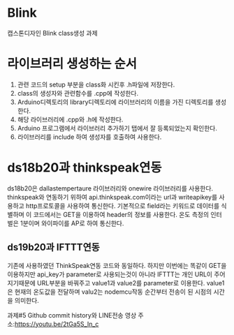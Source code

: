 ﻿# Blink
캡스톤디자인 Blink class생성 과제

# 라이브러리 생성하는 순서
1. 관련 코드의 setup 부분을 class화 시킨후 .h파일에 저장한다.
2. class의 생성자와 관련함수를 .cpp에 작성한다.
3. Arduino디렉토리의 library디렉토리에 라이브러리의 이름을 가진 디렉토리를 생성한다.
4. 해당 라이브러리에 .cpp와 .h에 작성한다.
5. Arduino 프로그램에서 라이브러리 추가하기 탭에서 잘 등록되었는지 확인한다.
6. 라이브러리를 include 하여 생성자를 호출하여 사용한다.



 # ds18b20과 thinkspeak연동
ds18b20은 dallastempertaure 라이브러리와 onewire 라이브러리를 사용한다.
thinkspeak와 연동하기 위하여 api.thinkspeak.com이라는 url과 writeapikey를 사용하고 http프로토콜을 사용하여 통신한다.
기본적으로  field라는 키워드로 데이터를 식별하며 이 코드에서는 GET을 이용하여 header의 정보를 사용한다.
온도 측정의 인터벌은 1분이며 와이파이를 AP로 하여 통신한다.



## ds19b20과 IFTTT연동
기존에 사용하였던 ThinkSpeak연동 코드와 동일하다.
하지만 이번에는 똑같이 GET을 이용하지만 api_key가 parameter로 사용되는것이 아니라 IFTTT는 개인 URL이 주어지기때문에
URL부분을 바꿔주고 value1과 value2를 parameter로 이용한다. 
value1은 현재의 온도값을 전달하며 valu2는 nodemcu작동 순간부터 전송이 된 시점의 시간을 의미한다.

> 
과제#5 Github commit history와 LINE전송 영상 주소:<https://youtu.be/2tGa5S_In_c>
